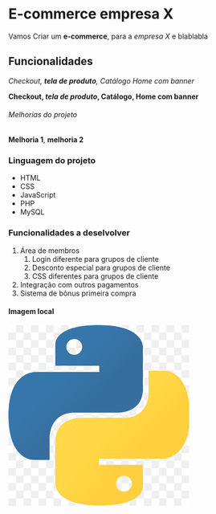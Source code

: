 # E-commerce empresa  X

Vamos Criar um **e-commerce**, para a *empresa X* e blablabla

## Funcionalidades

_Checkout, **tela de produto**, Catálogo Home com banner_

**Checkout, *tela de produto*, Catálogo, Home com banner**

###### Melhorias do projeto

**Melhoria 1**, **melhoria 2**

### Linguagem do projeto

* HTML
* CSS
* JavaScript
* PHP
* MySQL

### Funcionalidades a deselvolver

1. Área de membros
    1. Login diferente para grupos de cliente
    2. Desconto especial para grupos de cliente
    3. CSS diferentes para grupos de cliente
2. Integração com outros pagamentos
3. Sistema de bônus primeira compra

#### Imagem local 

![Logo do Python](img/python.png)

